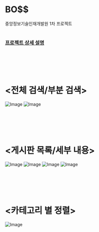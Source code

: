 # BO$$
중앙정보기술인재개발원 1차 프로젝트
<br><br>


### [프로젝트 상세 설명](https://chambray-soap-b8c.notion.site/a22d323663474554a55e548f9f190e9a)
<br><br><br><br>


<h1><전체 검색/부분 검색></h1>
  
![Image](https://github.com/user-attachments/assets/bd33ee36-16d1-4398-b8cd-bd706c8ca9e5)
![Image](https://github.com/user-attachments/assets/2d429e04-1043-4d0b-9e65-f448d29b1319)

<br><br><br><br>
<h1><게시판 목록/세부 내용></h1>
  
![Image](https://github.com/user-attachments/assets/15c37a5c-4a12-4763-9d6e-a03b122a5b05)
![Image](https://github.com/user-attachments/assets/e41544c6-21d9-44bd-b2fb-073eeef37725)
![Image](https://github.com/user-attachments/assets/ed15ec09-4496-42ee-b837-0d365f226a23)
![Image](https://github.com/user-attachments/assets/a3b6b9e9-0869-4b9d-9b7d-315e5d3f51c5)

<br><br><br><br>
<h1><카테고리 별 정렬></h1>
  
![Image](https://github.com/user-attachments/assets/c066df18-62ff-4904-b005-d005a6ecdb13)
